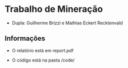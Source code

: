 # Trabalho de Mineração

- Dupla: Guilherme Brizzi e Mathias Eckert Recktenvald

## Informações
- O relatório está em report.pdf

- O código está na pasta /code/